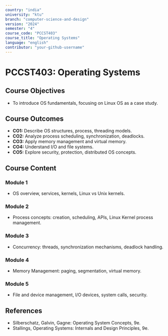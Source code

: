 ```yaml
---
country: "india"
university: "ktu"
branch: "computer-science-and-design"
version: "2024"
semester: "4"
course_code: "PCCST403"
course_title: "Operating Systems"
language: "english"
contributor: "your-github-username"
---
```


# PCCST403: Operating Systems

## Course Objectives
* To introduce OS fundamentals, focusing on Linux OS as a case study.

## Course Outcomes
* **CO1:** Describe OS structures, process, threading models.
* **CO2:** Analyze process scheduling, synchronization, deadlocks.
* **CO3:** Apply memory management and virtual memory.
* **CO4:** Understand I/O and file systems.
* **CO5:** Explore security, protection, distributed OS concepts.

## Course Content

### Module 1
* OS overview, services, kernels, Linux vs Unix kernels.

### Module 2
* Process concepts: creation, scheduling, APIs, Linux Kernel process management.

### Module 3
* Concurrency: threads, synchronization mechanisms, deadlock handling.

### Module 4
* Memory Management: paging, segmentation, virtual memory.

### Module 5
* File and device management, I/O devices, system calls, security.

## References
- Silberschatz, Galvin, Gagne: Operating System Concepts, 9e.
- Stallings, Operating Systems: Internals and Design Principles, 9e.

